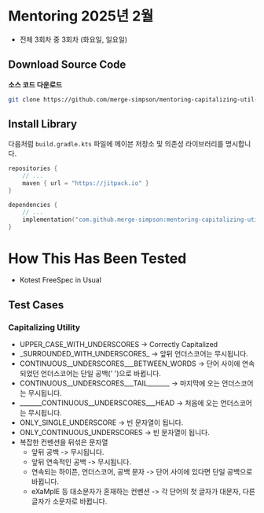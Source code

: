 # Mentoring 2025년 2월

- 전체 3회차 중 3회차 (화요일, 일요일)

## Download Source Code

**소스 코드 다운로드**

```bash
git clone https://github.com/merge-simpson/mentoring-capitalizing-util-2025.git
```

## Install Library

다음처럼 `build.gradle.kts` 파일에 메이븐 저장소 및 의존성 라이브러리를 명시합니다.

```kotlin
repositories {
    // ...
    maven { url = "https://jitpack.io" }
}

dependencies {
    // ...
    implementation("com.github.merge-simpson:mentoring-capitalizing-util-2025:0.1.2-rc1")
}
```

# How This Has Been Tested

- Kotest FreeSpec in Usual

## Test Cases

### Capitalizing Utility

- UPPER_CASE_WITH_UNDERSCORES -> Correctly Capitalized
- \_SURROUNDED_WITH_UNDERSCORES\_ -> 앞뒤 언더스코어는 무시됩니다.
- CONTINUOUS__UNDERSCORES___BETWEEN_WORDS -> 단어 사이에 연속되었던 언더스코어는 단일 공백(' ')으로 바뀝니다.
- CONTINUOUS__UNDERSCORES___TAIL_______ -> 마지막에 오는 언더스코어는 무시됩니다.
- _______CONTINUOUS__UNDERSCORES___HEAD -> 처음에 오는 언더스코어는 무시됩니다.
- ONLY_SINGLE_UNDERSCORE -> 빈 문자열이 됩니다.
- ONLY_CONTINUOUS_UNDERSCORES -> 빈 문자열이 됩니다.
- 복잡한 컨벤션을 뒤섞은 문자열
  - 앞뒤 공백 -> 무시됩니다.
  - 앞뒤 연속적인 공백 -> 무시됩니다.
  - 연속되는 하이픈, 언더스코어, 공백 문자 -> 단어 사이에 있다면 단일 공백으로 바뀝니다.
  - eXaMplE 등 대소문자가 혼재하는 컨벤션 -> 각 단어의 첫 글자가 대문자, 다른 글자가 소문자로 바뀝니다.